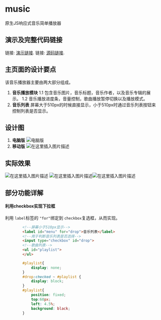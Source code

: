 # music
原生JS响应式音乐简单播放器
## 演示及完整代码链接

链接: [演示链接](https://yujinhongmm.github.io/music/index.html).
链接: [源码链接](https://github.com/yujinhongMM/music).

## 主页面的设计要点
该音乐播放器主要由两大部分组成。
1. **音乐播放模块** 
	1.1 包含音乐图片，音乐标题，音乐作者，以及音乐专辑的展示。
	1.2 音乐播放进度条，音量控制，歌曲播放暂停切换以及播放模式。
 2. **音乐列表**
 	屏幕大于510px的时候直接显示，小于510px时通过音乐列表按钮来控制列表是否显示。
## 设计图
1. **电脑版**
![电脑版](https://img-blog.csdnimg.cn/20190507093823252.png?x-oss-process=image/watermark,type_ZmFuZ3poZW5naGVpdGk,shadow_10,text_aHR0cHM6Ly9ibG9nLmNzZG4ubmV0L3FxXzM3NDczNjQ1,size_16,color_FFFFFF,t_70)
2. **移动版**
![在这里插入图片描述](https://img-blog.csdnimg.cn/2019050709394733.png?x-oss-process=image/watermark,type_ZmFuZ3poZW5naGVpdGk,shadow_10,text_aHR0cHM6Ly9ibG9nLmNzZG4ubmV0L3FxXzM3NDczNjQ1,size_16,color_FFFFFF,t_70)
##  实际效果
![在这里插入图片描述](https://img-blog.csdnimg.cn/2019050709420917.png?x-oss-process=image/watermark,type_ZmFuZ3poZW5naGVpdGk,shadow_10,text_aHR0cHM6Ly9ibG9nLmNzZG4ubmV0L3FxXzM3NDczNjQ1,size_16,color_FFFFFF,t_70)
![在这里插入图片描述](https://img-blog.csdnimg.cn/20190507094714336.png)![在这里插入图片描述](https://img-blog.csdnimg.cn/20190507094247706.png?x-oss-process=image/watermark,type_ZmFuZ3poZW5naGVpdGk,shadow_10,text_aHR0cHM6Ly9ibG9nLmNzZG4ubmV0L3FxXzM3NDczNjQ1,size_16,color_FFFFFF,t_70)
## 部分功能详解
#### 利用checkbox实现下拉框
利用 `label`标签的  `"for"`绑定到 `checkbox`复选框，从而实现。
```html
		<!--屏幕小于510px显示-->
        <label id="menu" for="drop">音乐列表</label>
        <!--用于判断音乐列表是否选择-->
        <input type="checkbox" id="drop">
        <!--歌曲列表-->
        <ul id="playlist">  
        </ul>
```
```css
		#playlist{
	        display: none;    
	    }
		#drop:checked ~ #playlist {
	        display: block;
	    }
	    #playlist{
	        position: fixed;
	        top:60px;
	        left: 4.5%;
	        background: black;
	    }
```
